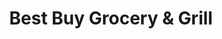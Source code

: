 ---
title: "Best Buy Grocery & Grill"
url: /garner/best-buy-grocery-and-grill/
shop: convenience
---